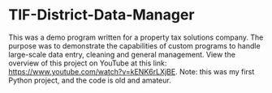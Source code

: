 # TIF-District-Data-Manager
This was a demo program written for a property tax solutions company. The purpose was to demonstrate the capabilities of custom programs to handle large-scale data entry, cleaning and general management. View the overview of this project on YouTube at this link: https://www.youtube.com/watch?v=kENK6rLXjBE. Note: this was my first Python project, and the code is old and amateur. 
